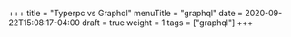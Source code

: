 +++
title = "Typerpc vs Graphql"
menuTitle = "graphql"
date = 2020-09-22T15:08:17-04:00
draft = true
weight = 1
tags = ["graphql"]
+++

